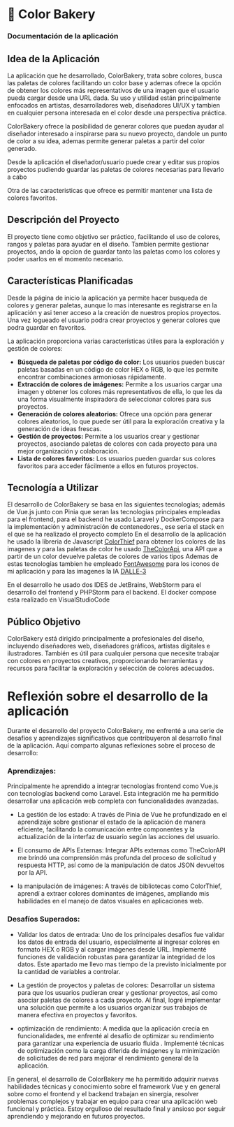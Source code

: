 
# 🎨 Color Bakery


### Documentación de la aplicación
## Idea de la Aplicación
La aplicación que he desarrollado, ColorBakery, trata sobre colores, busca las paletas de colores facilitando  un color base y ademas
ofrece la opción de obtener los colores más representativos de una imagen que el usuario pueda cargar desde una URL dada.
Su uso y utilidad están principalmente enfocados en artistas, desarrolladores web, diseñadores UI/UX y tambien en cualquier
persona interesada en el color desde una perspectiva práctica.

ColorBakery ofrece la posibilidad de generar colores que puedan ayudar al diseñador interesado a inspirarse para su nuevo proyecto, dandole un punto de color a su idea, ademas
permite generar paletas a partir del color generado.

Desde la aplicación el diseñador/usuario puede crear y editar sus propios proyectos pudiendo guardar las paletas de colores necesarias para llevarlo a cabo

Otra de las caracteristicas que ofrece es permitir mantener una lista de colores favoritos.


## Descripción del Proyecto
El proyecto tiene como objetivo ser práctico, facilitando el uso de colores, rangos y paletas para ayudar en el diseño. Tambien permite gestionar proyectos, ando la opcion de guardar tanto las paletas como los colores y poder usarlos en el momento necesario.

## Características Planificadas
Desde la página de inicio la aplicación ya permite hacer busqueda de colores y generar paletas, aunque lo mas interesante es registrarse en la aplicación y asi tener acceso a la creación de nuestros propios proyectos.
Una vez logueado el usuario podra crear proyectos y generar colores que podra guardar en favoritos.

La aplicación proporciona varias características útiles para la exploración y gestión de colores:
- **Búsqueda de paletas por código de color:** Los usuarios pueden buscar paletas basadas en un código de color HEX o RGB, lo que les permite encontrar combinaciones armoniosas rápidamente.
- **Extracción de colores de imágenes:** Permite a los usuarios cargar una imagen y obtener los colores más representativos de ella, lo que les da una forma visualmente inspiradora de seleccionar colores para sus proyectos.
- **Generación de colores aleatorios:** Ofrece una opción para generar colores aleatorios, lo que puede ser útil para la exploración creativa y la generación de ideas frescas.
- **Gestión de proyectos:** Permite a los usuarios crear y gestionar proyectos, asociando paletas de colores con cada proyecto para una mejor organización y colaboración.
- **Lista de colores favoritos:** Los usuarios pueden guardar sus colores favoritos para acceder fácilmente a ellos en futuros proyectos.

## Tecnología a Utilizar
El desarrollo de ColorBakery se basa en las siguientes tecnologías; además de Vue.js junto con Pinia que seran las tecnologias principales empleadas para el frontend, para el backend he usado Laravel y DockerCompose para la implementación y administración de contenedores., ese seria el stack en el que se ha realizado el proyecto completo
En el desarrollo de la aplicación he usado la libreria de Javascript [ColorThief](https://www.npmjs.com/package/color-thief) para obtener los colores de las imagenes y para las paletas de color he usado [TheColorApi](https://www.thecolorapi.com/), una API que a partir de un color devuelve paletas de colores de varios tipos
Ademas de estas tecnologías tambien he empleado [FontAwesome](https://fontawesome.com/) para los iconos de mi aplicación y para las imagenes la IA [DALLE-3](https://openai.com/dall-e-3)

En el desarrollo he usado dos IDES de JetBrains, WebStorm para el desarrollo del frontend y PHPStorm para el backend. El docker compose esta realizado en VisualStudioCode

## Público Objetivo
ColorBakery está dirigido principalmente a profesionales del diseño, incluyendo diseñadores web, diseñadores gráficos, artistas digitales e ilustradores.
También es útil para cualquier persona que necesite trabajar con colores en proyectos creativos, proporcionando herramientas y recursos para facilitar la exploración y selección de colores adecuados.



# Reflexión sobre el desarrollo de la aplicación

Durante el desarrollo del proyecto ColorBakery, 
me enfrenté a una serie de desafíos y aprendizajes significativos que contribuyeron 
al desarrollo final de la aplicación. Aquí comparto algunas reflexiones sobre el proceso de desarrollo:

### Aprendizajes:

Principalmente he aprendido a integrar tecnologías frontend como Vue.js con
tecnologías backend como Laravel. Esta integración me ha permitido desarrollar una aplicación web 
completa con funcionalidades avanzadas.

- La gestión de los estado: A través de Pinia de Vue he profundizado en el aprendizaje sobre gestionar el estado de la aplicación 
de manera eficiente, facilitando la comunicación entre componentes y la 
actualización de la interfaz de usuario según las acciones del usuario.

- El consumo de APIs Externas: Integrar APIs externas como TheColorAPI me 
brindó una comprensión más profunda del proceso de solicitud y respuesta HTTP, 
así como de la manipulación de datos JSON devueltos por la API.

- la manipulación de imágenes: A través de bibliotecas como ColorThief, aprendí a 
extraer colores dominantes de imágenes, ampliando mis habilidades en el manejo de datos 
visuales en aplicaciones web.

### Desafíos Superados:

- Validar los datos de entrada: Uno de los principales desafíos fue validar los 
datos de entrada del usuario, especialmente al ingresar colores en formato HEX o RGB y al 
cargar imágenes desde URL. Implementé funciones de validación robustas para garantizar la 
integridad de los datos. Este apartado me llevo mas tiempo de la previsto inicialmente por la cantidad de variables a controlar.

- La gestión de proyectos y paletas de colores: Desarrollar un sistema para que los 
usuarios pudieran crear y gestionar proyectos, así como asociar paletas de colores a 
cada proyecto. Al final, logré implementar una solución que permite a los usuarios 
organizar sus trabajos de manera efectiva en proyectos y favoritos.

- optimización de rendimiento: A medida que la aplicación crecía en funcionalidades, 
me enfrenté al desafío de optimizar su rendimiento para garantizar una experiencia de 
usuario fluida . Implementé técnicas de optimización como la carga diferida de imágenes y 
la minimización de solicitudes de red para mejorar el rendimiento general de la aplicación.

En general, el desarrollo de ColorBakery me ha permitido adquirir nuevas 
habilidades técnicas y conocimiento sobre el framework Vue y en general
sobre como el frontend y el backend trabajan en sinergia, resolver problemas complejos y trabajar en equipo para crear una aplicación web funcional y práctica. Estoy orgulloso del resultado final y ansioso por seguir aprendiendo y mejorando en futuros proyectos.